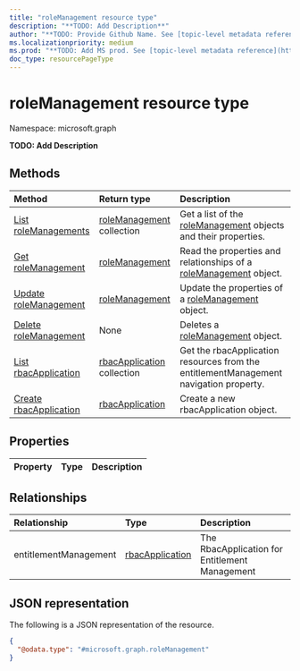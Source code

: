 ```yaml
---
title: "roleManagement resource type"
description: "**TODO: Add Description**"
author: "**TODO: Provide Github Name. See [topic-level metadata reference](https://msgo.azurewebsites.net/add/document/guidelines/metadata.html#topic-level-metadata)**"
ms.localizationpriority: medium
ms.prod: "**TODO: Add MS prod. See [topic-level metadata reference](https://msgo.azurewebsites.net/add/document/guidelines/metadata.html#topic-level-metadata)**"
doc_type: resourcePageType
---
```


# roleManagement resource type

Namespace: microsoft.graph



**TODO: Add Description**

## Methods
|Method|Return type|Description|
|:---|:---|:---|
|[List roleManagements](../api/rolemanagement-list.md)|[roleManagement](../resources/rolemanagement.md) collection|Get a list of the [roleManagement](../resources/rolemanagement.md) objects and their properties.|
|[Get roleManagement](../api/rolemanagement-get.md)|[roleManagement](../resources/rolemanagement.md)|Read the properties and relationships of a [roleManagement](../resources/rolemanagement.md) object.|
|[Update roleManagement](../api/rolemanagement-update.md)|[roleManagement](../resources/rolemanagement.md)|Update the properties of a [roleManagement](../resources/rolemanagement.md) object.|
|[Delete roleManagement](../api/rolemanagement-delete.md)|None|Deletes a [roleManagement](../resources/rolemanagement.md) object.|
|[List rbacApplication](../api/rolemanagement-list-entitlementmanagement.md)|[rbacApplication](../resources/rbacapplication.md) collection|Get the rbacApplication resources from the entitlementManagement navigation property.|
|[Create rbacApplication](../api/rolemanagement-post-entitlementmanagement.md)|[rbacApplication](../resources/rbacapplication.md)|Create a new rbacApplication object.|

## Properties
|Property|Type|Description|
|:---|:---|:---|

## Relationships
|Relationship|Type|Description|
|:---|:---|:---|
|entitlementManagement|[rbacApplication](../resources/rbacapplication.md)|The RbacApplication for Entitlement Management|

## JSON representation
The following is a JSON representation of the resource.
<!-- {
  "blockType": "resource",
  "keyProperty": "id",
  "@odata.type": "microsoft.graph.roleManagement",
  "openType": false
}
-->
``` json
{
  "@odata.type": "#microsoft.graph.roleManagement"
}
```

